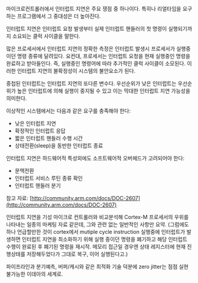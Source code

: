 마이크로컨트롤러에서 인터럽트 지연은 주요 쟁점 중 하나이다. 특히나 리얼타임을 요구하는 프로그램에서 그 중대성은 더 높아진다.

인터럽트 지연은 인터럽트 요청 발생부터 실제 인터럽트 핸들러의 첫 명령이 실행되기까지 소요되는 클럭 사이클을 말한다.

많은 프로세서에서 인터럽트 지연의 정확한 측정은 인터럽트 발생시 프로세서가 실행중이던 명령 종류에 달려있다. 요컨대, 프로세서는 인터럽트 요청을 현재 실행중인 명령을 완료하고 받아들인다. 즉, 실행중인 명령어에 따라 추가적인 클럭 사이클이 소모된다. 이러한 인터럽트 지연의 불확정성이 시스템의 불안요소가 된다.

중첩된 인터럽트는 인터럽트 지연의 또다른 변수다. 우선순위가 낮은 인터럽트는 우선순위가 높은 인터럽트에 의해 실행이 중지될 수 있고 이는 막대한 인터럽트 지연 가능성을 의미한다.

이상적인 시스템에서는 다음과 같은 요구를 충족해야 한다:

* 낮은 인터럽트 지연
* 확정적인 인터럽트 응답
* 짧은 인터럽트 핸들러 수행 시간
* 상태전환(sleep)을 동반한 인터럽트 종료

인터럽트 지연은 하드웨어적 특성외에도 소프트웨어적 오버헤드가 고려되어야 한다:

* 문맥전환
* 인터럽트 서비스 루틴 종류 확인
* 인터럽트 핸들러 분기

참고 자료: [http://community.arm.com/docs/DOC-2607](http://community.arm.com/docs/DOC-2607)

인터럽트 지연을 기성 마이크로 컨트롤러와 비교분석해 Cortex-M 프로세서의 우위를 나타내는 일종의 마케팅 자료 같은데, 그와 관련 없는 일반적인 사항만 요약. (그럼에도 하나 언급할만한 것이 cortex에서 mutiple cycle instruction 실행중에 인터럽트가 발생하면 인터럽트 지연을 최소화하기 위해 실행 중이던 명령을 폐기하고 해당 인터럽트 수행이 완료된 후 폐기된 명령을 재시작. 메모리 접근일 경우엔 상태 레지스터에 현재 진행상태를 저장해두었다가 그대로 복구, 이어 실행된다고.)

파이프라인과 분기예측, 버퍼/캐시와 같은 최적화 기술 덕분에 zero jitter는 점점 실현 불가능한 이데아의 세계로.
